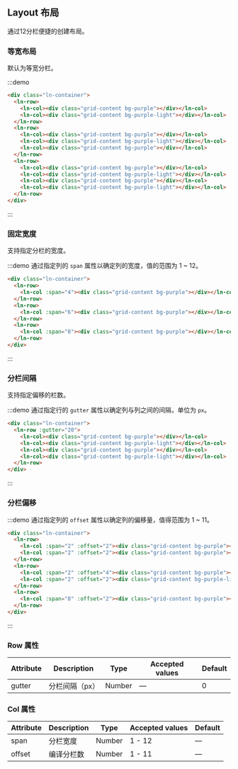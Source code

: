 ## Layout 布局

通过12分栏便捷的创建布局。

### 等宽布局

默认为等宽分栏。

:::demo

```html
<div class="ln-container">
  <ln-row>
    <ln-col><div class="grid-content bg-purple"></div></ln-col>
    <ln-col><div class="grid-content bg-purple-light"></div></ln-col>
  </ln-row>
  <ln-row>
    <ln-col><div class="grid-content bg-purple"></div></ln-col>
    <ln-col><div class="grid-content bg-purple-light"></div></ln-col>
    <ln-col><div class="grid-content bg-purple"></div></ln-col>
  </ln-row>
  <ln-row>
    <ln-col><div class="grid-content bg-purple"></div></ln-col>
    <ln-col><div class="grid-content bg-purple-light"></div></ln-col>
    <ln-col><div class="grid-content bg-purple"></div></ln-col>
    <ln-col><div class="grid-content bg-purple-light"></div></ln-col>
  </ln-row>
</div>
```
:::

### 固定宽度

支持指定分栏的宽度。

:::demo 通过指定列的 `span` 属性以确定列的宽度，值的范围为 1 ~ 12。

```html
<div class="ln-container">
  <ln-row>
    <ln-col :span="4"><div class="grid-content bg-purple"></div></ln-col>
  </ln-row>
  <ln-row>
    <ln-col :span="6"><div class="grid-content bg-purple"></div></ln-col>
  </ln-row>
  <ln-row>
    <ln-col :span="8"><div class="grid-content bg-purple"></div></ln-col>
  </ln-row>
</div>
```
:::

### 分栏间隔

支持指定偏移的栏数。

:::demo 通过指定行的 `gutter` 属性以确定列与列之间的间隔，单位为 `px`。

```html
<div class="ln-container">
  <ln-row :gutter="20">
    <ln-col><div class="grid-content bg-purple"></div></ln-col>
    <ln-col><div class="grid-content bg-purple-light"></div></ln-col>
    <ln-col><div class="grid-content bg-purple"></div></ln-col>
    <ln-col><div class="grid-content bg-purple-light"></div></ln-col>
  </ln-row>
</div>
```
:::

### 分栏偏移

:::demo 通过指定列的 `offset` 属性以确定列的偏移量，值得范围为 1 ~ 11。

```html
<div class="ln-container">
  <ln-row>
    <ln-col :span="2" :offset="2"><div class="grid-content bg-purple"></div></ln-col>
    <ln-col :span="2" :offset="2"><div class="grid-content bg-purple"></div></ln-col>
  </ln-row>
  <ln-row>
    <ln-col :span="2" :offset="4"><div class="grid-content bg-purple"></div></ln-col>
    <ln-col :span="2" :offset="2"><div class="grid-content bg-purple-light"></div></ln-col>
  </ln-row>
  <ln-row>
    <ln-col :span="8" :offset="2"><div class="grid-content bg-purple"></div></ln-col>
  </ln-row>
</div>
```
:::

### Row 属性
| Attribute | Description | Type | Accepted values | Default |
| --------- | ----------- | ---- | --------------- | ------- |
| gutter | 分栏间隔（px） | Number | — | 0 |

### Col 属性
| Attribute | Description | Type | Accepted values | Default |
| --------- | ----------- | ---- | --------------- | ------- |
| span | 分栏宽度 | Number | 1 - 12 | — |
| offset | 编译分栏数 | Number | 1 - 11 | — |